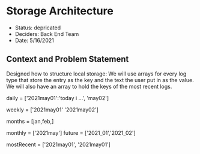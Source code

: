 # Storage Architecture

* Status: depricated
* Deciders: Back End Team
* Date:  5/16/2021

## Context and Problem Statement

Designed how to structure local storage:
We will use arrays for every log type that store the entry as the key and the text the user put in as the value.
We will also have an array to hold the keys of the most recent logs.

daily = ['2021may01':'today i ...',
         'may02']

weekly = ['2021may01'
          '2021may02']

months = [jan,feb,]

monthly = ['2021may']
future = ['2021_01','2021_02']

mostRecent = ['2021may01', '2021may01']
